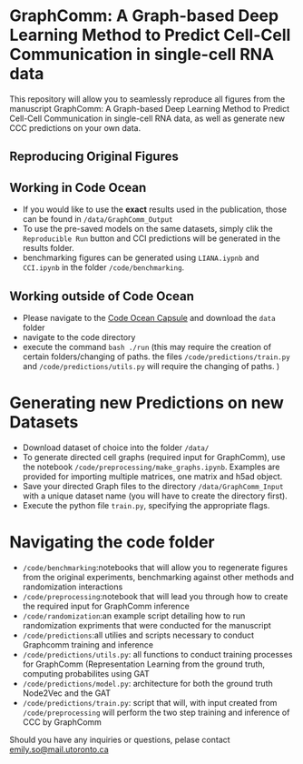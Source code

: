 # GraphComm: A Graph-based Deep Learning Method to Predict Cell-Cell Communication in single-cell RNA data

This repository will allow you to seamlessly reproduce all figures from the manuscript GraphComm: A Graph-based Deep Learning Method to Predict Cell-Cell Communication in single-cell RNA data, as well as generate new CCC predictions on your own data.

## Reproducing Original Figures 
## Working in Code Ocean 
- If you would like to use the **exact** results used in the publication, those can be found in  `/data/GraphComm_Output`
- To use the pre-saved models on the same datasets, simply clik the `Reproducible Run` button and CCI predictions will be generated in the results folder. 
- benchmarking figures can be generated using `LIANA.iypnb` and `CCI.ipynb` in the folder `/code/benchmarking`. 
## Working outside of Code Ocean
- Please navigate to the [Code Ocean Capsule](https://codeocean.com/capsule/8269062/tree/v2) and download the `data` folder 
- navigate to the code directory
- execute the command `bash ./run` (this may require the creation of certain folders/changing of paths. the files `/code/predictions/train.py` and `/code/predictions/utils.py` will require the changing of paths. )

# Generating new Predictions on new Datasets
- Download dataset of choice into the folder `/data/`
- To generate directed cell graphs (required input for GraphComm), use the notebook `/code/preprocessing/make_graphs.ipynb`. Examples are provided for importing multiple matrices, one matrix and h5ad object. 
- Save your directed Graph files to the directory `/data/GraphComm_Input` with a unique dataset name (you will have to create the directory first). 
- Execute the python file `train.py`, specifying the appropriate flags. 

# Navigating the code folder 
- `/code/benchmarking`:notebooks that will allow you to regenerate figures from the original experiments, benchmarking against other methods and randomization interactions
- `/code/preprocessing`:notebook that will lead you through how to create the required input for GraphComm inference
- `/code/randomization`:an example script detailing how to run randomization expriments that were conducted for the manuscript
- `/code/predictions`:all utilies and scripts necessary to conduct Graphcomm training and inference
 - `/code/predictions/utils.py`: all functions to conduct training processes for GraphComm (Representation Learning from the ground truth, computing probabilites using GAT
 - `/code/predictions/model.py`: architecture for both the ground truth Node2Vec and the GAT 
 - `/code/predictions/train.py`: script that will, with  input created from `/code/preprocessing` will perform the two step training and inference of CCC by GraphComm

Should you have any inquiries or questions, pelase contact emily.so@mail.utoronto.ca


